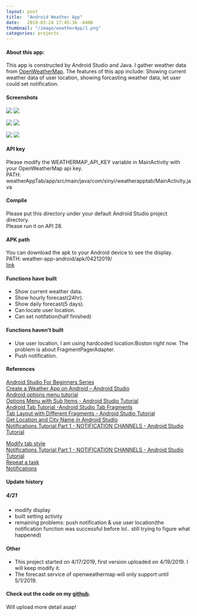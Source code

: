 ```yaml
---
layout: post
title:  "Android Weather App"
date:   2019-03-24 17:45:36 -0400
thumbnail: "/image/weatherApp/1.png"
categories: projects
---
```



#### About this app:
This app is constructed by Android Studio and Java. I gather weather data from [OpenWeatherMap](https://openweathermap.org/). The features of this app include: Showing current weather data of user location, showing forcasting weather data, let user could set notification.
 
#### Screenshots
![](/image/weatherApp/1.png) ![](/image/weatherApp/2.png)  

![](/image/weatherApp/3.png) ![](/image/weatherApp/4.png)  

![](/image/weatherApp/5.png) ![](/image/weatherApp/6.png)   


#### API key
Please modify the WEATHERMAP_API_KEY variable in MainActivity with your OpenWeatherMap api key.    
PATH: weatherAppTab/app/src/main/java/com/sinyi/weatherapptab/MainActivity.java  

#### Compile
Please put this directory under your default Android Studio project directory.  
Please run it on API 28.

#### APK path
You can download the apk to your Android device to see the display.   
PATH: weather-app-android/apk/04212019/  
[link](https://github.com/Sinyii/weather-app-android/tree/master/apk/04212019)

#### Functions have built
- Show current weather data.
- Show hourly forecast(24hr).
- Show daily forecast(5 days).
- Can locate user location.
- Can set notifation(half finished)

#### Functions haven't built
- Use user location, I am using hardcoded location:Boston right now. The problem is about FragmentPagerAdapter.
- Push notification.


#### References
[Android Studio For Beginners Series](https://www.youtube.com/watch?v=dFlPARW5IX8&list=PLp9HFLVct_ZvMa7IVdQyUUyh8t2re9apm)  
[Create a Weather App on Android – Android Studio](https://youtu.be/w1g9AaDltUM)  
[Android options menu tutorial](https://youtu.be/EZ-sNN7UWFU)  
[Options Menu with Sub Items - Android Studio Tutorial](https://youtu.be/oh4YOj9VkVE)  
[Android Tab Tutorial -Android Studio Tab Fragments](https://youtu.be/bNpWGI_hGGg)  
[Tab Layout with Different Fragments - Android Studio Tutorial](https://youtu.be/h4HwU_ENXYM)  
[Get Location and City Name in Android Studio](https://youtu.be/rKnzzrdhb9g)  
[Notifications Tutorial Part 1 - NOTIFICATION CHANNELS - Android Studio Tutorial](https://youtu.be/tTbd1Mfi-Sk)  

[Modify tab style](https://materialdoc.com/components/tabs/)  
[Notifications Tutorial Part 1 - NOTIFICATION CHANNELS - Android Studio Tutorial](https://www.youtube.com/watch?v=tTbd1Mfi-Sk)  
[Repeat a task](https://stackoverflow.com/questions/6242268/repeat-a-task-with-a-time-delay)  
[Notifications](https://codinginflow.com/tutorials/android/notifications-notification-channels/part-1-notification-channels)   


####  Update history
##### 4/21
- modify display
- built setting activity
- remaining problems: push notification & use user location(the notification function was successful before lol.. still trying to figure what happened)

#### Other
- This project started on 4/17/2019, first version uploaded on 4/19/2019.
I will keep modify it.
- The forecast service of openweathermap will only support until 5/1/2019.

#### Check out the code on my [github](https://github.com/Sinyii/weather-app-android).

Will upload more detail asap!